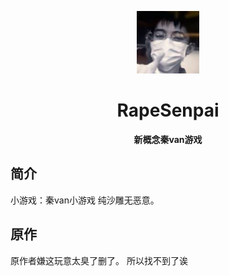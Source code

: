 <p align="center">
  <a href="https:/dreamskycx.github.io/RapeSenpai/index.html"><img src="https://github.com/dreamskycx/RapeSenpai/blob/main/static/image/ClickBefore.png?raw=true" width="100" height="100" alt="RapeSenpai"></a>
</p>
<div align="center">

# RapeSenpai
**新概念秦van游戏**
</div>

## 简介
小游戏：秦van小游戏
纯沙雕无恶意。

## 原作
原作者嫌这玩意太臭了删了。
所以找不到了诶
